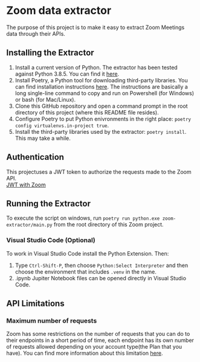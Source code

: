 # Zoom data extractor

The purpose of this project is to make it easy to extract
Zoom Meetings data through their APIs.

## Installing the Extractor

1. Install a current version of Python. The extractor has
   been tested against Python 3.8.5. You can find it
   [here](https://www.python.org/downloads/).
2. Install Poetry, a Python tool for downloading third-party
   libraries. You can find installation instructions
   [here](https://python-poetry.org/docs/#installation). The
   instructions are basically a long single-line command to
   copy and run on Powershell (for Windows) or bash (for
   Mac/Linux).
3. Clone this GitHub repository and open a command prompt in
   the root directory of this project (where this README file
   resides).
4. Configure Poetry to put Python enivronments in the right place: `poetry config virtualenvs.in-project true`.
5. Install the third-party libraries used by the extractor:
   `poetry install`. This may take a while.

## Authentication

This projectuses a JWT token to authorize the requests
made to the Zoom API.<br>
[JWT with Zoom](https://marketplace.zoom.us/docs/guides/auth/jwt)

## Running the Extractor

To execute the script on windows, run `poetry run python.exe zoom-extractor/main.py`
from the root directory of this Zoom project.

### Visual Studio Code (Optional)

To work in Visual Studio Code install the Python Extension.
Then:

1. Type `Ctrl-Shift-P`, then
   choose `Python:Select Interpreter` and then choose the
   environment that includes `.venv` in the name.
1. .ipynb Jupiter Notebook files can be opened directly in
   Visual Studio Code.

## API Limitations

### Maximum number of requests

Zoom has some restrictions on the number of requests that you can do to their endpoints in a short period of time, each endpoint has its own number of requests allowed depending on your account type(the Plan that you have).
You can find more information about this limitation [here](https://marketplace.zoom.us/docs/api-reference/rate-limits).
